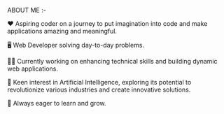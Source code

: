 ABOUT ME :-

❤️ Aspiring coder on a journey to put imagination into code and make applications amazing and meaningful.

🖥️ Web Developer solving day-to-day problems.

🧑‍💻 Currently working on enhancing technical skills and building dynamic web applications.

🤖 Keen interest in Artificial Intelligence, exploring its potential to revolutionize various industries and create innovative solutions.

🌱 Always eager to learn and grow.

